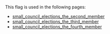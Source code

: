 This flag is used in the following pages:
 - [small_council_elections_the_second_member](../events/small_council_elections_the_second_member.md)
 - [small_council_elections_the_third_member](../events/small_council_elections_the_third_member.md)
 - [small_council_elections_the_fourth_member](../events/small_council_elections_the_fourth_member.md)
